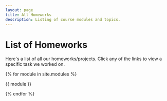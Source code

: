 ```yaml
---
layout: page
title: All Homeworks
description: Listing of course modules and topics.
---
```


# List of Homeworks

Here's a list of all our homeworks/projects. Click any of the links to view a specific task we worked on.

{% for module in site.modules %}

{{ module }}

{% endfor %}
